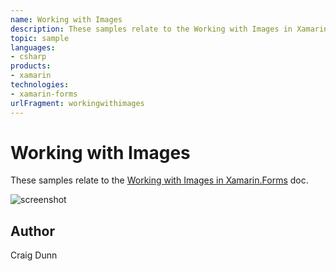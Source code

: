 ```yaml
---
name: Working with Images
description: These samples relate to the Working with Images in Xamarin.Forms doc.
topic: sample
languages:
- csharp
products:
- xamarin
technologies:
- xamarin-forms
urlFragment: workingwithimages
---
```

Working with Images
==============

These samples relate to the [Working with Images in Xamarin.Forms](http://developer.xamarin.com/guides/cross-platform/xamarin-forms/working-with/images) doc.

![screenshot](https://raw.githubusercontent.com/xamarin/xamarin-forms-samples/master/WorkingWithImages/Screenshot/Images-sml.png "Colors")


Author
------

Craig Dunn
